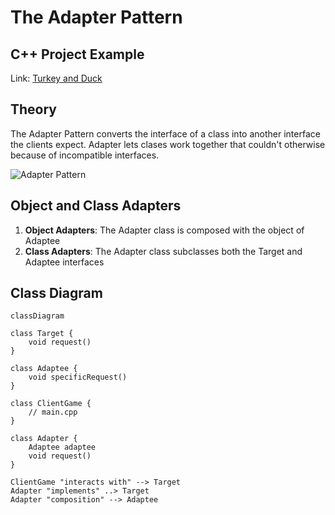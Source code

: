 # The Adapter Pattern

## C++ Project Example
Link: [Turkey and Duck](https://github.com/akormous/design-patterns/tree/main/Code/AdapterPattern/)

## Theory

The Adapter Pattern converts the interface of a class into another interface the clients expect. Adapter lets clases work together that couldn't otherwise because of incompatible interfaces.


![Adapter Pattern](AdapterPattern.png)

## Object and Class Adapters

1. **Object Adapters**: The Adapter class is composed with the object of Adaptee
2. **Class Adapters**: The Adapter class subclasses both the Target and Adaptee interfaces

## Class Diagram

```mermaid
classDiagram

class Target {
    void request()
}

class Adaptee {
    void specificRequest()
}

class ClientGame {
    // main.cpp
}

class Adapter {
    Adaptee adaptee
    void request()
}

ClientGame "interacts with" --> Target
Adapter "implements" ..> Target
Adapter "composition" --> Adaptee

```